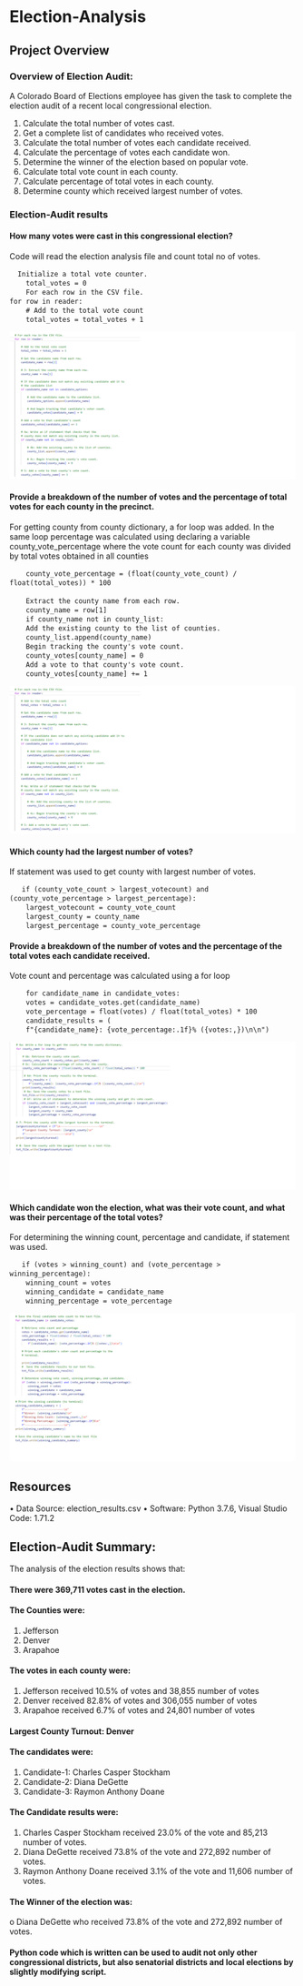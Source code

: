 # Election-Analysis
## Project Overview
### Overview of Election Audit:

A Colorado Board of Elections employee has given the task to complete the election audit of a recent local congressional election.
1.	Calculate the total number of votes cast.
2.	Get a complete list of candidates who received votes.
3.	Calculate the total number of votes each candidate received.
4.	Calculate the percentage of votes each candidate won.
5.	Determine the winner of the election based on popular vote.
6.	Calculate total vote count in each county.
7.	Calculate percentage of total votes in each county.
8.	Determine county which received largest number of votes.

### Election-Audit results
#### How many votes were cast in this congressional election?
Code will read the election analysis file and count total no of votes.
      
      Initialize a total vote counter.
        total_votes = 0
        For each row in the CSV file.
    for row in reader:
        # Add to the total vote count
        total_votes = total_votes + 1


![picture1](Resources/picture1.png)

#### Provide a breakdown of the number of votes and the percentage of total votes for each county in the precinct.
For getting county from county dictionary, a for loop was added. In the same loop percentage was calculated using declaring a variable county_vote_percentage where the vote count for each county was divided by total votes obtained in all counties
        
        county_vote_percentage = (float(county_vote_count) / float(total_votes)) * 100

        Extract the county name from each row.
        county_name = row[1]
        if county_name not in county_list:
        Add the existing county to the list of counties.
        county_list.append(county_name)
        Begin tracking the county's vote count.
        county_votes[county_name] = 0
        Add a vote to that county's vote count.
        county_votes[county_name] += 1

![picture1](Resources/picture1.png)

#### Which county had the largest number of votes?
If statement was used to get county with largest number of votes.
       
       if (county_vote_count > largest_votecount) and (county_vote_percentage > largest_percentage):
        largest_votecount = county_vote_count
        largest_county = county_name
        largest_percentage = county_vote_percentage
#### Provide a breakdown of the number of votes and the percentage of the total votes each candidate received.
Vote count and percentage was calculated using a for loop 
        
        for candidate_name in candidate_votes:
        votes = candidate_votes.get(candidate_name)
        vote_percentage = float(votes) / float(total_votes) * 100
        candidate_results = (
        f"{candidate_name}: {vote_percentage:.1f}% ({votes:,})\n\n")
             
![picture2](Resources/picture2.png)

#### Which candidate won the election, what was their vote count, and what was their percentage of the total votes?
For determining the winning count, percentage and candidate, if statement was used.
       
       if (votes > winning_count) and (vote_percentage > winning_percentage):
        winning_count = votes
        winning_candidate = candidate_name
        winning_percentage = vote_percentage

![picture3](Resources/picture3.png)

## Resources
•	Data Source: election_results.csv
•	Software: Python 3.7.6, Visual Studio Code: 1.71.2

## Election-Audit Summary:
The analysis of the election results shows that:
#### There were 369,711 votes cast in the election.
#### The Counties were:
1) Jefferson
2) Denver
3) Arapahoe
#### The votes in each county were:
1) Jefferson received 10.5% of votes and 38,855 number of votes
2) Denver received 82.8% of votes and 306,055 number of votes
3)	Arapahoe received 6.7% of votes and 24,801 number of votes
#### Largest County Turnout: Denver
#### The candidates were:
1)	Candidate-1: Charles Casper Stockham
2)	Candidate-2: Diana DeGette
3)	Candidate-3: Raymon Anthony Doane
#### The Candidate results were:
1) Charles Casper Stockham received 23.0% of the vote and 85,213 number of votes.
2)	Diana DeGette received 73.8% of the vote and 272,892 number of votes.
3) Raymon Anthony Doane received 3.1% of the vote and 11,606 number of votes.
#### The Winner of the election was:
o	Diana DeGette who received 73.8% of the vote and 272,892 number of votes.

#### Python code which is written can be used to audit not only other congressional districts, but also senatorial districts and local elections by slightly modifying script.

